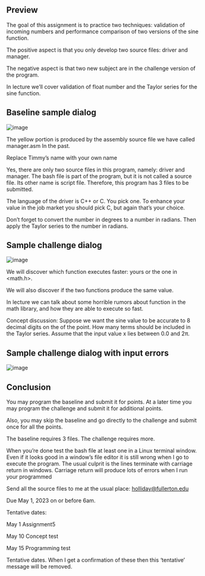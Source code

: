 ## Preview

The goal of this assignment is to practice two techniques: validation of incoming numbers and performance comparison of two versions of the sine function.

The positive aspect is that you only develop two source files: driver and manager.

The negative aspect is that two new subject are in the challenge version of the program.

In lecture we’ll cover validation of float number and the Taylor series for the sine function.



## Baseline sample dialog

![image](https://github.com/Agonzalz/CSUF_CPSC/assets/60372524/a826959f-d437-4e98-ae12-2f967b4051d4)

The yellow portion is produced by the assembly source file we have called manager.asm In the past.

Replace Timmy’s name with your own name

Yes, there are only two source files in this program, namely: driver and manager.  The bash file is part of the program, but it is not called a source file.  Its other name is script file.  Therefore, this program has 3 files to be submitted.

The language of the driver is C++ or C.  You pick one.   To enhance your value in the job market you should pick C, but again that’s your choice.

Don’t forget to convert the number in degrees to a number in radians.  Then apply the Taylor series to the number in radians.

## Sample challenge dialog

![image](https://github.com/Agonzalz/CSUF_CPSC/assets/60372524/d29224f7-3748-46d1-8315-187929b23c5c)

We will discover which function executes faster: yours or the one in <math.h>.

We will also discover if the two functions produce the same value.

In lecture we can talk about some horrible rumors about function in the math library, and how they are able to execute so fast.

Concept discussion:  Suppose we want the sine value to be accurate to 8 decimal digits on the of the point.   How many terms should be included in the Taylor series.  Assume that the input value x lies between 0.0 and 2π.

## Sample challenge dialog with input errors

![image](https://github.com/Agonzalz/CSUF_CPSC/assets/60372524/27d41e0b-e3d5-4501-a6eb-a55aa5a4030a)

## Conclusion

You may program the baseline and submit it for points.  At a later time you may program the challenge and submit it for additional points.

Also, you may skip the baseline and go directly to the challenge and submit once for all the points.

The baseline requires 3 files.  The challenge requires more.

When you’re done test the bash file at least one in a Linux terminal window.  Even if it looks good in a window’s file editor it is still wrong when I go to execute the program.  The usual culprit is the lines terminate with carriage return in windows.  Carriage return will produce lots of errors when I run your programmed

Send all the source files to me at the usual place:  holliday@fullerton.edu

Due May 1, 2023 on or before 6am.



Tentative dates:

May 1   Assignment5

May 10  Concept test

May 15  Programming test

Tentative dates.   When I get a confirmation of these then this ‘tentative’ message will be removed.

